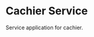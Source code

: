# Cachier Service

Service application for cachier.


<!--
TODO: create websocket connecting to cachier (might require two different services)
TODO: add support with other languages for cachier package
TODO: add expiration to cache
TODO: move from prints to logging
TODO: document methods
TODO: remove print statements that aren't as useful for server logs
TODO: rename cache_* request body fields to key, value, expiration only

{
    "key": {
        "data": [1, 2, 3],
        "expiry": "2020-01-01T00:00:00Z"
    }
}

next release:
TODO: add cli to manage cache like redis-cli
TODO: cron job to delete expired cache?
-->

<!-- ## Table of Contents

- [Installation](#installation)
- [Usage](#usage)
- [Support](#support)
- [Contributing](#contributing)

## Installation

Download to your project directory, add `README.md`, and commit:

```sh
curl -LO http://git.io/Xy0Chg
git add README.md
git commit -m "Use README Boilerplate"
```

## Usage

Replace the contents of `README.md` with your project's:

- Name
- Description
- Installation instructions
- Usage instructions
- Support instructions
- Contributing instructions
- License

Feel free to remove any sections that aren't applicable to your project.

## Support

Please [open an issue](https://github.com/fraction/readme-boilerplate/issues/new) for support.

## Contributing

Please contribute using [Github Flow](https://guides.github.com/introduction/flow/). Create a branch, add commits, and [open a pull request](https://github.com/fraction/readme-boilerplate/compare/). -->
